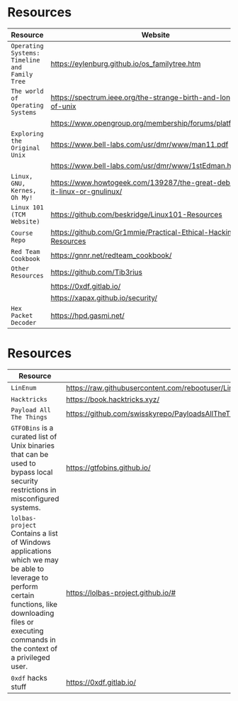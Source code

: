 # Resources

| **Resource**   | **Website**   |
| --------------|-------------------|
| `Operating Systems: Timeline and Family Tree` | https://eylenburg.github.io/os_familytree.htm |
| `The world of Operating Systems` | https://spectrum.ieee.org/the-strange-birth-and-long-life-of-unix |
|| https://www.opengroup.org/membership/forums/platform/unix |
| `Exploring the Original Unix`| https://www.bell-labs.com/usr/dmr/www/man11.pdf |
| | https://www.bell-labs.com/usr/dmr/www/1stEdman.html |
| `Linux, GNU, Kernes, Oh My!` | https://www.howtogeek.com/139287/the-great-debate-is-it-linux-or-gnulinux/ |
| `Linux 101 (TCM Website)` | https://github.com/beskridge/Linux101-Resources |
| `Course Repo` |https://github.com/Gr1mmie/Practical-Ethical-Hacking-Resources |
| `Red Team Cookbook` | https://gnnr.net/redteam_cookbook/ |
| `Other Resources` | https://github.com/Tib3rius |
| | https://0xdf.gitlab.io/ |
| | https://xapax.github.io/security/ |
| `Hex Packet Decoder` | https://hpd.gasmi.net/ |

# Resources

| **Resource**   | **Website**   |
| --------------|-------------------|
| `LinEnum`  | https://raw.githubusercontent.com/rebootuser/LinEnum/master/LinEnum.sh |
| `Hacktricks` | https://book.hacktricks.xyz/ |
| `Payload All The Things` | https://github.com/swisskyrepo/PayloadsAllTheThings/blob/master/Methodology%20and%20Resources/Bind%20Shell%20Cheatsheet.md |
| `GTFOBins` is a curated list of Unix binaries that can be used to bypass local security restrictions in misconfigured systems. |https://gtfobins.github.io/ |
| `lolbas-project` Contains a list of Windows applications which we may be able to leverage to perform certain functions, like downloading files or executing commands in the context of a privileged user. |https://lolbas-project.github.io/# |
| `0xdf` hacks stuff | https://0xdf.gitlab.io/ |

